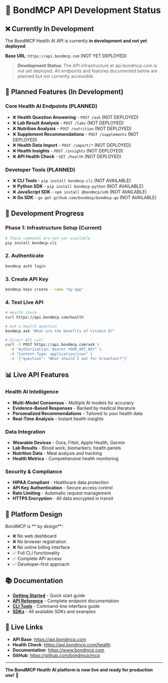 # 🚧 BondMCP API Development Status

## ❌ Currently In Development

The BondMCP Health AI API is currently **in development and not yet deployed**:

**Base URL**: `https://api.bondmcp.com` (NOT YET DEPLOYED)

> **Development Status**: The API infrastructure at api.bondmcp.com is not yet deployed. All endpoints and features documented below are planned but not currently accessible.

## 🚧 Planned Features (In Development)

### Core Health AI Endpoints (PLANNED)
- ❌ **Health Question Answering** - `POST /ask` (NOT DEPLOYED)
- ❌ **Lab Result Analysis** - `POST /labs` (NOT DEPLOYED)
- ❌ **Nutrition Analysis** - `POST /nutrition` (NOT DEPLOYED)
- ❌ **Supplement Recommendations** - `POST /supplements` (NOT DEPLOYED)
- ❌ **Health Data Import** - `POST /import/*` (NOT DEPLOYED)
- ❌ **Health Insights** - `POST /insights` (NOT DEPLOYED)
- ❌ **API Health Check** - `GET /health` (NOT DEPLOYED)

### Developer Tools (PLANNED)
- ❌ **CLI Tools** - `pip install bondmcp-cli` (NOT AVAILABLE)
- ❌ **Python SDK** - `pip install bondmcp-python` (NOT AVAILABLE)
- ❌ **JavaScript SDK** - `npm install @bondmcp/sdk` (NOT AVAILABLE)
- ❌ **Go SDK** - `go get github.com/bondmcp/bondmcp-go` (NOT AVAILABLE)

## 🚧 Development Progress

### Phase 1: Infrastructure Setup (Current)
```bash
# These commands are not yet available
pip install bondmcp-cli
```

### 2. Authenticate
```bash
bondmcp auth login
```

### 3. Create API Key
```bash
bondmcp keys create --name "my-app"
```

### 4. Test Live API
```bash
# Health check
curl https://api.bondmcp.com/health

# Ask a health question
bondmcp ask "What are the benefits of vitamin D?"

# Direct API call
curl -X POST https://api.bondmcp.com/ask \
  -H "Authorization: Bearer YOUR_API_KEY" \
  -H "Content-Type: application/json" \
  -d '{"question": "What should I eat for breakfast?"}'
```

## 📊 Live API Features

### Health AI Intelligence
- **Multi-Model Consensus** - Multiple AI models for accuracy
- **Evidence-Based Responses** - Backed by medical literature
- **Personalized Recommendations** - Tailored to your health data
- **Real-Time Analysis** - Instant health insights

### Data Integration
- **Wearable Devices** - Oura, Fitbit, Apple Health, Garmin
- **Lab Results** - Blood work, biomarkers, health panels
- **Nutrition Data** - Meal analysis and tracking
- **Health Metrics** - Comprehensive health monitoring

### Security & Compliance
- **HIPAA Compliant** - Healthcare data protection
- **API Key Authentication** - Secure access control
- **Rate Limiting** - Automatic request management
- **HTTPS Encryption** - All data encrypted in transit

## 🎯 Platform Design

BondMCP is ** by design**:
- ❌ No web dashboard
- ❌ No browser registration
- ❌ No online billing interface
- ✅ Full CLI functionality
- ✅ Complete API access
- ✅ Developer-first approach

## 📚 Documentation

- **[Getting Started](getting-started/README.md)** - Quick start guide
- **[API Reference](api-reference/README.md)** - Complete endpoint documentation
- **[CLI Tools](sdks/cli/README.md)** - Command-line interface guide
- **[SDKs](sdks/README.md)** - All available SDKs and examples

## 🔗 Live Links

- **API Base**: https://api.bondmcp.com
- **Health Check**: https://api.bondmcp.com/health
- **Documentation**: https://www.bondmcp.com
- **GitHub**: https://github.com/bondmcp/mcp

---

**The BondMCP Health AI platform is now live and ready for production use!** 🎉

